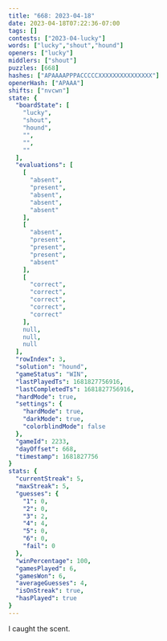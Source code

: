 ```yaml
---
title: "668: 2023-04-18"
date: 2023-04-18T07:22:36-07:00
tags: []
contests: ["2023-04-lucky"]
words: ["lucky","shout","hound"]
openers: ["lucky"]
middlers: ["shout"]
puzzles: [668]
hashes: ["APAAAAPPPACCCCCXXXXXXXXXXXXXXX"]
openerHash: ["APAAA"]
shifts: ["nvcwn"]
state: {
  "boardState": [
    "lucky",
    "shout",
    "hound",
    "",
    "",
    ""
  ],
  "evaluations": [
    [
      "absent",
      "present",
      "absent",
      "absent",
      "absent"
    ],
    [
      "absent",
      "present",
      "present",
      "present",
      "absent"
    ],
    [
      "correct",
      "correct",
      "correct",
      "correct",
      "correct"
    ],
    null,
    null,
    null
  ],
  "rowIndex": 3,
  "solution": "hound",
  "gameStatus": "WIN",
  "lastPlayedTs": 1681827756916,
  "lastCompletedTs": 1681827756916,
  "hardMode": true,
  "settings": {
    "hardMode": true,
    "darkMode": true,
    "colorblindMode": false
  },
  "gameId": 2233,
  "dayOffset": 668,
  "timestamp": 1681827756
}
stats: {
  "currentStreak": 5,
  "maxStreak": 5,
  "guesses": {
    "1": 0,
    "2": 0,
    "3": 2,
    "4": 4,
    "5": 0,
    "6": 0,
    "fail": 0
  },
  "winPercentage": 100,
  "gamesPlayed": 6,
  "gamesWon": 6,
  "averageGuesses": 4,
  "isOnStreak": true,
  "hasPlayed": true
}
---
```

<!-- more -->
I caught the scent.
